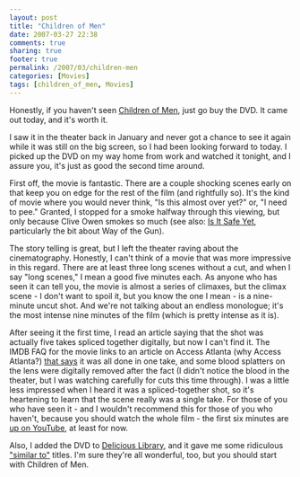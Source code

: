 ```yaml
---
layout: post
title: "Children of Men"
date: 2007-03-27 22:38
comments: true
sharing: true
footer: true
permalink: /2007/03/children-men
categories: [Movies]
tags: [children_of_men, Movies]
---
```

Honestly, if you haven't seen <a href="http://www.imdb.com/title/tt0206634/">Children of Men</a>, just go buy the DVD.  It came out today, and it's worth it.

I saw it in the theater back in January and never got a chance to see it again while it was still on the big screen, so I had been looking forward to today.  I picked up the DVD on my way home from work and watched it tonight, and I assure you, it's just as good the second time around.

First off, the movie is fantastic.  There are a couple shocking scenes early on that keep you on edge for the rest of the film (and rightfully so).  It's the kind of movie where you would never think, "Is this almost over yet?" or, "I need to pee."  Granted, I stopped for a smoke halfway through this viewing, but only because Clive Owen smokes so much (see also: <a href="/2006/01/it-safe-yet">Is It Safe Yet</a>, particularly the bit about Way of the Gun).

The story telling is great, but I left the theater raving about the cinematography.  Honestly, I can't think of a movie that was more impressive in this regard.  There are at least three long scenes without a cut, and when I say "long scenes," I mean a good five minutes each.  As anyone who has seen it can tell you, the movie is almost a series of climaxes, but the climax scene - I don't want to spoil it, but you know the one I mean - is a nine-minute uncut shot.  And we're not talking about an endless monologue; it's the most intense nine minutes of the film (which is pretty  intense as it is).

After seeing it the first time, I read an article saying that the shot was actually five takes spliced together digitally, but now I can't find it.  The IMDB FAQ for the movie links to an article on Access Atlanta (why Access Atlanta?) <a href="http://www.accessatlanta.com/movies/content/movies/stories/2006/12/28/1229MMscene.html">that says</a> it was all done in one take, and some blood splatters on the lens were digitally removed after the fact (I didn't notice the blood in the theater, but I was watching carefully for cuts this time through).  I was a little less impressed when I heard it was a spliced-together shot, so it's heartening to learn that the scene really was a single take.  For those of you who have seen it - and I wouldn't recommend this for those of you who haven't, because you should watch the whole film - the first six minutes are <a href="http://www.youtube.com/watch?v=6dZxdTZOcx4">up on YouTube</a>, at least for now.

Also, I added the DVD to <a href="http://www.delicious-monster.com/">Delicious Library</a>, and it gave me some ridiculous <a href="http://flickr.com/photos/brockli/437083269/">"similar to"</a> titles.  I'm sure they're all wonderful, too, but you should start with Children of Men.
